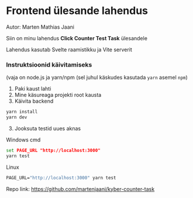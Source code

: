 # Frontend ülesande lahendus
Autor: Marten Mathias Jaani

Siin on minu lahendus **Click Counter Test Task** ülesandele

Lahendus kasutab Svelte raamistikku ja Vite serverit

### Instruktsioonid käivitamiseks
(vaja on node.js ja yarn/npm (sel juhul käskudes kasutada ```yarn``` asemel ```npm```)

1. Paki kaust lahti
2. Mine käsureaga projekti root kausta
3. Käivita backend
```cmd
yarn install
yarn dev
```
3. Jooksuta testid uues aknas

Windows cmd
```cmd
set PAGE_URL "http://localhost:3000"
yarn test
```
Linux
```cmd
PAGE_URL="http://localhost:3000" yarn test
```

Repo link: https://github.com/martenjaani/kyber-counter-task


